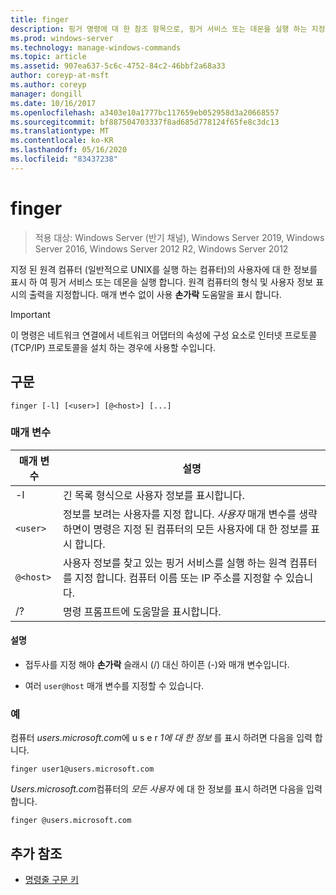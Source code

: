 ```yaml
---
title: finger
description: 핑거 명령에 대 한 참조 항목으로, 핑거 서비스 또는 데몬을 실행 하는 지정 된 원격 컴퓨터의 사용자에 대 한 정보를 표시 합니다.
ms.prod: windows-server
ms.technology: manage-windows-commands
ms.topic: article
ms.assetid: 907ea637-5c6c-4752-84c2-46bbf2a68a33
author: coreyp-at-msft
ms.author: coreyp
manager: dongill
ms.date: 10/16/2017
ms.openlocfilehash: a3403e10a1777bc117659eb052958d3a20668557
ms.sourcegitcommit: bf887504703337f8ad685d778124f65fe8c3dc13
ms.translationtype: MT
ms.contentlocale: ko-KR
ms.lasthandoff: 05/16/2020
ms.locfileid: "83437238"
---
```

# <a name="finger"></a>finger

> 적용 대상: Windows Server (반기 채널), Windows Server 2019, Windows Server 2016, Windows Server 2012 R2, Windows Server 2012

지정 된 원격 컴퓨터 (일반적으로 UNIX를 실행 하는 컴퓨터)의 사용자에 대 한 정보를 표시 하 여 핑거 서비스 또는 데몬을 실행 합니다. 원격 컴퓨터의 형식 및 사용자 정보 표시의 출력을 지정합니다. 매개 변수 없이 사용 **손가락** 도움말을 표시 합니다.

> [!IMPORTANT]
> 이 명령은 네트워크 연결에서 네트워크 어댑터의 속성에 구성 요소로 인터넷 프로토콜 (TCP/IP) 프로토콜을 설치 하는 경우에 사용할 수입니다.

## <a name="syntax"></a>구문

```
finger [-l] [<user>] [@<host>] [...]
```

### <a name="parameters"></a>매개 변수

| 매개 변수 | 설명 |
| --------- | ----------- |
| -l | 긴 목록 형식으로 사용자 정보를 표시합니다. |
| `<user>` | 정보를 보려는 사용자를 지정 합니다. *사용자* 매개 변수를 생략 하면이 명령은 지정 된 컴퓨터의 모든 사용자에 대 한 정보를 표시 합니다. |
| `@<host>` | 사용자 정보를 찾고 있는 핑거 서비스를 실행 하는 원격 컴퓨터를 지정 합니다. 컴퓨터 이름 또는 IP 주소를 지정할 수 있습니다. |
| /? | 명령 프롬프트에 도움말을 표시합니다. |

#### <a name="remarks"></a>설명

- 접두사를 지정 해야 **손가락** 슬래시 (/) 대신 하이픈 (-)와 매개 변수입니다.

- 여러 `user@host` 매개 변수를 지정할 수 있습니다.

### <a name="examples"></a>예

컴퓨터 *users.microsoft.com*에 u s e r *1에 대 한 정보* 를 표시 하려면 다음을 입력 합니다.

```
finger user1@users.microsoft.com
```

*Users.microsoft.com*컴퓨터의 *모든 사용자* 에 대 한 정보를 표시 하려면 다음을 입력 합니다.

```
finger @users.microsoft.com
```

## <a name="additional-references"></a>추가 참조

- [명령줄 구문 키](command-line-syntax-key.md)
